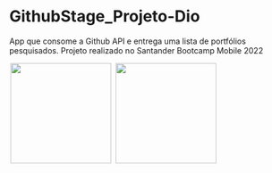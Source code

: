 # GithubStage_Projeto-Dio

App que consome a Github API e entrega uma lista de portfólios pesquisados. Projeto realizado no Santander Bootcamp Mobile 2022

<p float="left">
<img src="https://tulioalbu.github.io/GithubStage_Projeto-DIO/Screenshots/Screenshot_20220806_023153.png" width = "180" hspace="2">
<img src="https://tulioalbu.github.io/GithubStage_Projeto-DIO/Screenshots/Screenshot_20220806_023146.png" width = "180" hspace="2">

